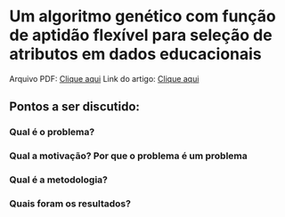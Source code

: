 # Um algoritmo genético com função de aptidão flexível para seleção de atributos em dados educacionais

Arquivo PDF: [Clique aqui](https://github.com/LucasACES/bertoti/blob/master/Metodologia%20da%20Pesquisa%20Cientifico%20Tecnologica/17898-1442-14355-1-10-20211110.pdf)
Link do artigo: [Clique aqui](https://sol.sbc.org.br/index.php/sbbd/article/view/17898)


## Pontos a ser discutido:

### Qual é o problema?

### Qual a motivação? Por que o problema é um problema

### Qual é a metodologia?

### Quais foram os resultados?
